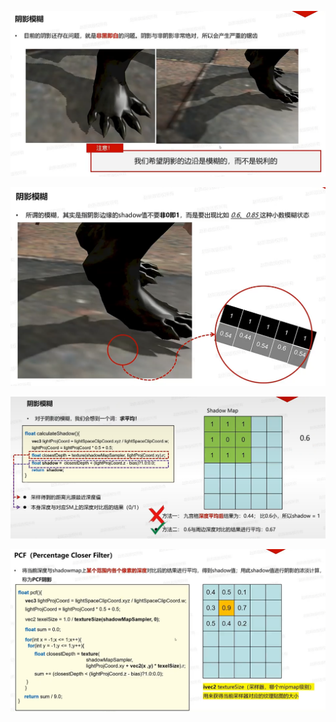 ![输入图片说明](/imgs/2025-02-26/v9skIEn2B1oTFxAx.png)

![输入图片说明](/imgs/2025-02-26/QcwymgPDZ868xQwW.png)

![输入图片说明](/imgs/2025-02-26/aoL9xIRPTHoDHuEM.png)

![输入图片说明](/imgs/2025-02-26/g3SNfD41FKDMGYP5.png)
<!--stackedit_data:
eyJoaXN0b3J5IjpbLTEwNzIxNzQ3OTgsMTY3NjU2NTIxMSw3NT
Q4ODA2NzVdfQ==
-->